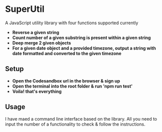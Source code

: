 # SuperUtil
A JavaScript utility library with four functions supported currently 
- **Reverse a given string**
- **Count number of a given substring is present within a given string**
- **Deep merge 2 given objects**
- **For a given date object and a provided timezone, output a string with date formatted and
converted to the given timezone**

## Setup 
- **Open the Codesandbox url in the browser & sign up**
- **Open the terminal into the root folder & run 'npm run test'**
- **Voila! that's everything**

## Usage 
I have maed a command line interface based on the library. All you need to input the number of a functionality to check & follow the instructions.
